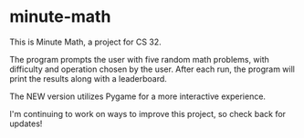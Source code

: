 # minute-math

This is Minute Math, a project for CS 32.

The program prompts the user with five random math problems, with difficulty and operation chosen by the user. After each run, the program will print the results along with a leaderboard.

The NEW version utilizes Pygame for a more interactive experience.

I'm continuing to work on ways to improve this project, so check back for updates!
